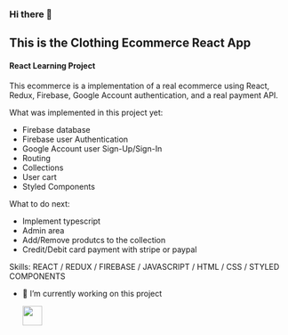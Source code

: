 ### Hi there 👋

## This is the Clothing Ecommerce React App
#### React Learning Project
This ecommerce is a implementation of a real ecommerce using React, Redux, Firebase, Google Account authentication, and a real payment API.

What was implemented in this project yet:

- Firebase database
- Firebase user Authentication
- Google Account user Sign-Up/Sign-In
- Routing
- Collections
- User cart
- Styled Components



What to do next:

- Implement typescript
- Admin area
- Add/Remove produtcs to the collection
- Credit/Debit card payment with stripe or paypal




Skills:  REACT / REDUX / FIREBASE / JAVASCRIPT / HTML / CSS / STYLED COMPONENTS

- 🔭 I’m currently working on this project 


  <a href="https://www.linkedin.com/in/paulomad" target="_blank" rel="noopener noreferrer"><img width=35 src="https://cdn.worldvectorlogo.com/logos/linkedin-icon.svg"></a> &nbsp;&nbsp;&nbsp;&nbsp; 
 
